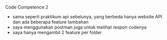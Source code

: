 Code Competence 2
- sama seperti praktikum api sebelunya, yang berbeda hanya website API dan ada beberapa feature tambahan
- saya menggunakan postman juga untuk melihat respon codenya
- saya hanya mengambil 2 feature per folder
